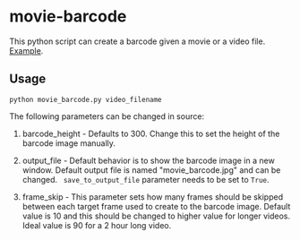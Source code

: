 # movie-barcode

This python script can create a barcode given a movie or a video file. [Example](http://i.imgur.com/Xjhqn3s.jpg).

## Usage

<code>python movie_barcode.py video_filename </code>

The following parameters can be changed in source:

1. barcode_height - Defaults to 300. Change this to set the height of the barcode image manually.

2. output_file - Default behavior is to show the barcode image in a new window. Default output file is named "movie_barcode.jpg" and can be changed. <code> save_to_output_file</code> parameter needs to be set to <code>True</code>.

3. frame_skip - This parameter sets how many frames should be skipped between each target frame used to create to the barcode image. Default value is 10 and this should be changed to higher value for longer videos. Ideal value is 90 for a 2 hour long video.

